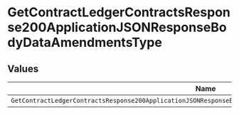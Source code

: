 # GetContractLedgerContractsResponse200ApplicationJSONResponseBodyDataAmendmentsType


## Values

| Name                                                                                                          | Value                                                                                                         |
| ------------------------------------------------------------------------------------------------------------- | ------------------------------------------------------------------------------------------------------------- |
| `GetContractLedgerContractsResponse200ApplicationJSONResponseBodyDataAmendmentsTypePrepaidCommitSegmentStart` | PREPAID_COMMIT_SEGMENT_START                                                                                  |